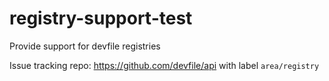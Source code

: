 # registry-support-test
Provide support for devfile registries

Issue tracking repo: https://github.com/devfile/api with label `area/registry`
